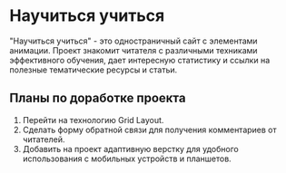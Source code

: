 # Научиться учиться

  "Научиться учиться" - это одностраничный сайт с элементами анимации. Проект знакомит читателя с различными техниками эффективного обучения, дает интересную статистику и ссылки на полезные тематические ресурсы и статьи.

## Планы по доработке проекта
  1. Перейти на технологию Grid Layout.
  2. Сделать форму обратной связи для получения комментариев от читателей.
  3. Добавить на проект адаптивную верстку для удобного использования с мобильных устройств и планшетов.
